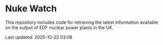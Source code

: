# Nuke Watch

This repository includes code for retrieving the latest information available on the output of EDF nuclear power plants in the UK.

Last updated: 2025-10-22 03:08